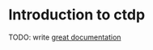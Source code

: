 # Introduction to ctdp

TODO: write [great documentation](http://jacobian.org/writing/what-to-write/)
